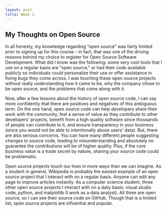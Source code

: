 ```yaml
---
layout: post
title: Week 1
---
```

## My Thoughts on Open Source

In all honesty, my knowledge regarding “open source” was fairly limited prior to signing up for this course – in fact, that was one of the driving reasons behind my choice to register for Open Source Software Development. What did I know was the following: some very cool tools that I use on a regular basis are “open source,” or had their code available publicly so individuals could personalize their use or offer assistance in fixing bugs they come across. I was touching these open source projects without really understanding how it came to be, why the company chose to be open source, and the problems that come along with it. 

<!--more-->

Now, after a few lessons about the history of open source code, I can say more confidently that there are positives and negatives of this ambiguous term. On the one hand, open source code can help developers share their work with the community, feel a sense of value as they contribute to other developers’ projects, benefit from a high quality software since thousands of people can contribute to it, and ensure transparency in your business (since you would not be able to intentionally abuse users’ data). But, there are also serious concerns. You can have many different people suggesting changes to source code, leading to misunderstanding and absolutely no guarantee the contributions will be of higher quality. Plus, if the core business value is a trade secret by nature, sharing your source code could be problematic. 

Open source projects touch our lives in more ways than we can imagine. As a student in general, Wikipedia is probably the easiest example of an open source project that I interact with on a regular basis. Anyone can edit any page to improve articles instantly. As a computer science student, three other open source projects I interact with on a daily basis: visual studio code, python, and matplotlib (I work as a data analyst). All three are open source, so I can see their source code on GitHub. Though that is a limited list, open source projects are influential and popular. 
